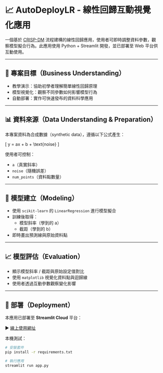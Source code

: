 # 📈 AutoDeployLR - 線性回歸互動視覺化應用

一個基於 [CRISP-DM](https://en.wikipedia.org/wiki/Cross-industry_standard_process_for_data_mining) 流程建構的線性回歸應用，使用者可即時調整資料參數，觀察模型擬合行為。此應用使用 Python + Streamlit 開發，並已部署至 Web 平台供互動使用。

---

## 📌 專案目標（Business Understanding）

- 教學演示：協助初學者理解簡單線性回歸原理
- 模型視覺化：觀察不同參數如何影響模型行為
- 自動部署：實作可快速發布的資料科學應用

---

## 📊 資料來源（Data Understanding & Preparation）

本專案資料為合成數據（synthetic data），遵循以下公式產生：

\[
y = ax + b + \text{noise}
\]

使用者可控制：
- `a`（真實斜率）
- `noise`（隨機誤差）
- `num_points`（資料點數量）

---

## 🧮 模型建立（Modeling）

- 使用 `scikit-learn` 的 `LinearRegression` 進行模型擬合
- 訓練後取得：
  - 模型斜率（學到的 a）
  - 截距（學到的 b）
- 即時畫出預測線與原始資料點

---

## 📈 模型評估（Evaluation）

- 顯示模型斜率 / 截距與原始設定值對比
- 使用 `matplotlib` 視覺化資料點與迴歸線
- 使用者透過互動參數觀察變化影響

---

## 🚀 部署（Deployment）

本應用已部署至 **Streamlit Cloud** 平台：

▶️ [線上使用網址](https://5114056018hw1.streamlit.app)

本機測試：

```bash
# 安裝套件
pip install -r requirements.txt

# 執行應用
streamlit run app.py
